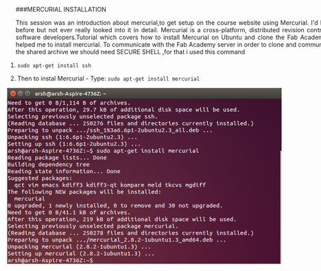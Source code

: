 
<div style="width:800px; margin:0 auto;">


<div align="justify" style="margin-left:2.5%" style="margin-right:3%">
###MERCURIAL INSTALLATION


This session was an introduction about mercurial,to get setup on the course website using Mercurial. I'd heard of it before but not ever really looked into it in detail.
Mercurial is a cross-platform, distributed revision control tool for software developers.Tutorial which covers how to install Mercurial on Ubuntu and clone the Fab Academy archive helped me to install mercurial.
To communicate with the Fab Academy server in order to clone and communicate with the shared archive we should need SECURE SHELL ,for that i used this command
</div>

1. `sudo apt-get install ssh` 

2. Then to instal Mercurial - Type:
  `sudo apt-get install mercurial`
  
  

 
![](img/mercurial.png)




